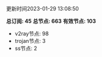 更新时间2023-01-29 13:08:50

**总订阅: 45**
**总节点: 663**
**有效节点: 103**
- v2ray节点: 98
- trojan节点: 3
- ss节点: 2
